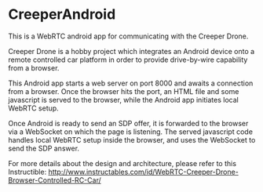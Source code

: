 CreeperAndroid
==============

This is a WebRTC android app for communicating with the Creeper Drone. 

Creeper Drone is a hobby project which integrates an Android device onto a remote controlled car platform in order to provide drive-by-wire capability from a browser.

This Android app starts a web server on port 8000 and awaits a connection from a browser. Once the browser hits the port, an HTML file and some javascript is served to the browser, while the Android app initiates local WebRTC setup. 

Once Android is ready to send an SDP offer, it is forwarded to the browser via a WebSocket on which the page is listening. The served javascript code handles local WebRTC setup inside the browser, and uses the WebSocket to send the SDP answer.

For more details about the design and architecture, please refer to this Instructible: http://www.instructables.com/id/WebRTC-Creeper-Drone-Browser-Controlled-RC-Car/

